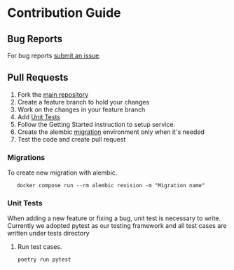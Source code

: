 # Contribution Guide

## Bug Reports

For bug reports [submit an issue](https://github.com/PilotDataPlatform/dataset/issues).

## Pull Requests

1. Fork the [main repository](https://github.com/PilotDataPlatform/dataset)
2. Create a feature branch to hold your changes
3. Work on the changes in your feature branch
4. Add [Unit Tests](#unit-tests)
5. Follow the Getting Started instruction to setup service.
6. Create the alembic [migration](#migrations) environment only when it's needed
7. Test the code and create pull request

### Migrations

To create new migration with alembic.

       docker compose run --rm alembic revision -m "Migration name"

### Unit Tests

When adding a new feature or fixing a bug, unit test is necessary to write. Currently we adopted pytest as our testing framework and all test cases are written under tests directory

1. Run test cases.

       poetry run pytest
